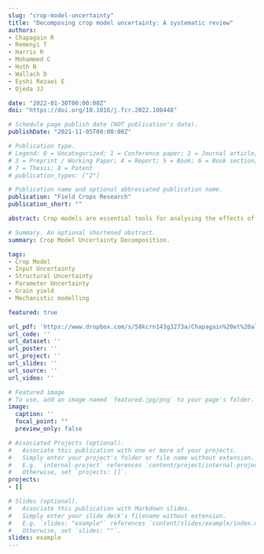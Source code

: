 ```yaml
---
slug: "crop-model-uncertainty"
title: "Decomposing crop model uncertainty: A systematic review"
authors:
- Chapagain R
- Remenyi T
- Harris R
- Mohammed C
- Huth N
- Wallach D
- Eyshi Rezaei E
- Ojeda JJ

date: "2022-01-30T00:00:00Z"
doi: "https://doi.org/10.1016/j.fcr.2022.108448"

# Schedule page publish date (NOT publication's date).
publishDate: "2021-11-05T00:00:00Z"

# Publication type.
# Legend: 0 = Uncategorized; 1 = Conference paper; 2 = Journal article;
# 3 = Preprint / Working Paper; 4 = Report; 5 = Book; 6 = Book section;
# 7 = Thesis; 8 = Patent
# publication_types: ["2"]

# Publication name and optional abbreviated publication name.
publication: "Field Crops Research"
publication_short: ""

abstract: Crop models are essential tools for analysing the effects of climate variability, change on crop growth and development and the potential impact of adaptation strategies. Despite their increasing usage, crop model estimations have implicit uncertainties which are difficult to classify and quantify. Failure to address these uncertainties may result in poor advice to policymakers and stakeholders for the development of adaptation strategies. Since the 1990s, the number of crop model uncertainty assessments that consider different sources of model uncertainty (model structure, model parameters and model inputs such as climate, soil, and crop management practices) has increased significantly. We present the outcomes of a systematic review focused on uncertainty assessments of crop model outputs (mainly grain yield) and crop model uncertainty decomposition. We reviewed 277 articles from 1991 to 2019 which included studies conducted in 82 countries (460 locations) across all continents. 57% of the articles have been published between 2015 and 2019. 52% of the studies focus on input uncertainty assessments with climate change projections as the most frequently considered source of input uncertainty. Only 28% and 20% of the studies, respectively, dealt with uncertainties related to model parameters and model structure. The latter was mainly quantified using multi-model ensembles. Over half the studies were carried out in European and Asian countries, 34% and 23%, respectively. Most articles estimated model uncertainty focusing on the grain yield of major cereal crops (wheat > maize > rice) using the Decision Support System for Agrotechnology Transfer (DSSAT) model. Sensitivity analysis was the most used technique to quantify the contribution of different sources of uncertainty although the range of approaches for uncertainty quantification was wide. There is a need for standard procedures to estimate crop model uncertainty and evaluate estimates. We discuss the challenges of quantifying the components of uncertainty within crop models and identify research needs to better understand sources of uncertainty and thus improve the accuracy of crop models.

# Summary. An optional shortened abstract.
summary: Crop Model Uncertainty Decomposition.

tags:
- Crop Model
- Input Uncertainty
- Structural Uncertainty
- Parameter Uncertainty
- Grain yield
- Mechanistic modelling

featured: true

url_pdf: 'https://www.dropbox.com/s/58kcrn143g3273a/Chapagain%20et%20al.%2C%202022%20FCR.pdf?dl=0'
url_code: ''
url_dataset: ''
url_poster: ''
url_project: ''
url_slides: ''
url_source: ''
url_video: ''

# Featured image
# To use, add an image named `featured.jpg/png` to your page's folder. 
image:
  caption: ''
  focal_point: ""
  preview_only: false

# Associated Projects (optional).
#   Associate this publication with one or more of your projects.
#   Simply enter your project's folder or file name without extension.
#   E.g. `internal-project` references `content/project/internal-project/index.md`.
#   Otherwise, set `projects: []`.
projects:
- []

# Slides (optional).
#   Associate this publication with Markdown slides.
#   Simply enter your slide deck's filename without extension.
#   E.g. `slides: "example"` references `content/slides/example/index.md`.
#   Otherwise, set `slides: ""`.
slides: example
---
```

